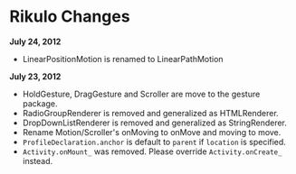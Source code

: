 Rikulo Changes
==============

**July 24, 2012**
* LinearPositionMotion is renamed to LinearPathMotion

**July 23, 2012**

* HoldGesture, DragGesture and Scroller are move to the gesture package.
* RadioGroupRenderer is removed and generalized as HTMLRenderer.
* DropDownListRenderer is removed and generalized as StringRenderer.
* Rename Motion/Scroller's onMoving to onMove and moving to move.
* `ProfileDeclaration.anchor` is default to `parent` if `location` is specified.
* `Activity.onMount_` was removed. Please override `Activity.onCreate_` instead.
